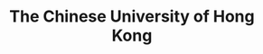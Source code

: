 ---
title: "The Chinese University of Hong Kong"
startdate: "2020-09-01"
enddate: "2024-07-31"
slug: "cuhk"
post: "B.Sc. in Computer Science"
image: "../../images/journey/cuhk.jpg"
---